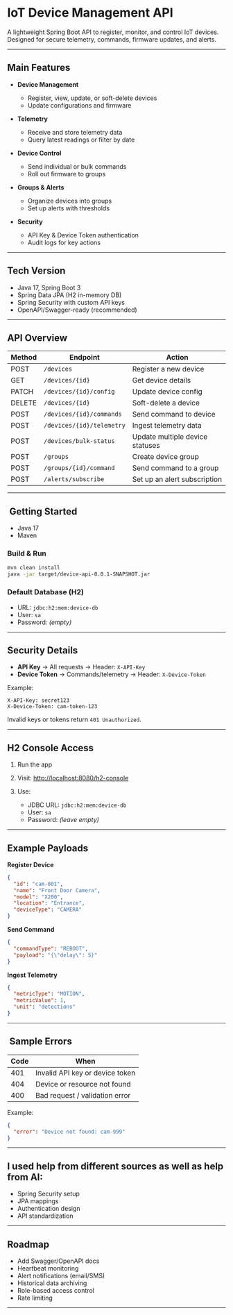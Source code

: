 
# IoT Device Management API

A lightweight Spring Boot API to register, monitor, and control IoT devices. Designed for secure telemetry, commands, firmware updates, and alerts.

---

## Main Features

* **Device Management**

    * Register, view, update, or soft-delete devices
    * Update configurations and firmware

* **Telemetry**

    * Receive and store telemetry data
    * Query latest readings or filter by date

* **Device Control**

    * Send individual or bulk commands
    * Roll out firmware to groups

* **Groups & Alerts**

    * Organize devices into groups
    * Set up alerts with thresholds

* **Security**

    * API Key & Device Token authentication
    * Audit logs for key actions

---

## Tech Version

* Java 17, Spring Boot 3
* Spring Data JPA (H2 in-memory DB)
* Spring Security with custom API keys
* OpenAPI/Swagger-ready (recommended)

---

##  API Overview

| Method | Endpoint                  | Action                          |
| ------ | ------------------------- | ------------------------------- |
| POST   | `/devices`                | Register a new device           |
| GET    | `/devices/{id}`           | Get device details              |
| PATCH  | `/devices/{id}/config`    | Update device config            |
| DELETE | `/devices/{id}`           | Soft-delete a device            |
| POST   | `/devices/{id}/commands`  | Send command to device          |
| POST   | `/devices/{id}/telemetry` | Ingest telemetry data           |
| POST   | `/devices/bulk-status`    | Update multiple device statuses |
| POST   | `/groups`                 | Create device group             |
| POST   | `/groups/{id}/command`    | Send command to a group         |
| POST   | `/alerts/subscribe`       | Set up an alert subscription    |

---

## ️ Getting Started

* Java 17
* Maven

### Build & Run

```bash
mvn clean install
java -jar target/device-api-0.0.1-SNAPSHOT.jar
```

### Default Database (H2)

* URL: `jdbc:h2:mem:device-db`
* User: `sa`
* Password: *(empty)*

---

## Security Details

* **API Key** → All requests → Header: `X-API-Key`
* **Device Token** → Commands/telemetry → Header: `X-Device-Token`

Example:

```http
X-API-Key: secret123
X-Device-Token: cam-token-123
```

Invalid keys or tokens return `401 Unauthorized`.

---

## H2 Console Access

1. Run the app
2. Visit: [http://localhost:8080/h2-console](http://localhost:8080/h2-console)
3. Use:

    * JDBC URL: `jdbc:h2:mem:device-db`
    * User: `sa`
    * Password: *(leave empty)*

---

## Example Payloads

**Register Device**

```json
{
  "id": "cam-001",
  "name": "Front Door Camera",
  "model": "X200",
  "location": "Entrance",
  "deviceType": "CAMERA"
}
```

**Send Command**

```json
{
  "commandType": "REBOOT",
  "payload": "{\"delay\": 5}"
}
```

**Ingest Telemetry**

```json
{
  "metricType": "MOTION",
  "metricValue": 1,
  "unit": "detections"
}
```

---

## ️ Sample Errors

| Code | When                            |
| ---- | ------------------------------- |
| 401  | Invalid API key or device token |
| 404  | Device or resource not found    |
| 400  | Bad request / validation error  |

Example:

```json
{
  "error": "Device not found: cam-999"
}
```

---


## I used help from different sources as well as help from AI:

* Spring Security setup
* JPA mappings
* Authentication design
* API standardization

---


## Roadmap

* Add Swagger/OpenAPI docs
* Heartbeat monitoring
* Alert notifications (email/SMS)
* Historical data archiving
* Role-based access control
* Rate limiting

---
